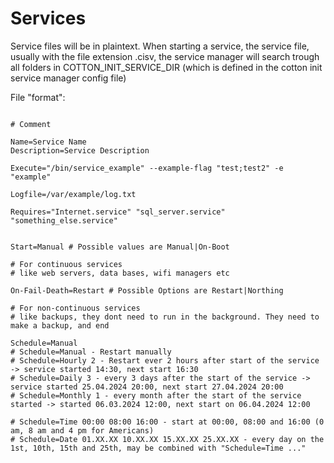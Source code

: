 # Services

Service files will be in plaintext.
When starting a service, the service file, usually with the file extension .cisv, the service manager will search trough all folders in COTTON_INIT_SERVICE_DIR (which is defined in the cotton init service manager config file)

File "format":

```

# Comment

Name=Service Name
Description=Service Description

Execute="/bin/service_example" --example-flag "test;test2" -e "example"

Logfile=/var/example/log.txt

Requires="Internet.service" "sql_server.service" "something_else.service"


Start=Manual # Possible values are Manual|On-Boot

# For continuous services
# like web servers, data bases, wifi managers etc

On-Fail-Death=Restart # Possible Options are Restart|Northing

# For non-continuous services
# like backups, they dont need to run in the background. They need to make a backup, and end

Schedule=Manual
# Schedule=Manual - Restart manually
# Schedule=Hourly 2 - Restart ever 2 hours after start of the service -> service started 14:30, next start 16:30
# Schedule=Daily 3 - every 3 days after the start of the service -> service started 25.04.2024 20:00, next start 27.04.2024 20:00
# Schedule=Monthly 1 - every month after the start of the service started -> started 06.03.2024 12:00, next start on 06.04.2024 12:00

# Schedule=Time 00:00 08:00 16:00 - start at 00:00, 08:00 and 16:00 (0 am, 8 am and 4 pm for Americans)
# Schedule=Date 01.XX.XX 10.XX.XX 15.XX.XX 25.XX.XX - every day on the 1st, 10th, 15th and 25th, may be combined with "Schedule=Time ..." 

```